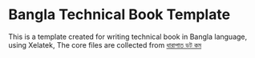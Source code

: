 # Bangla Technical Book Template

This is a template created for writing technical book in Bangla language, using Xelatek, The core files are collected from [ধারাপাত ডট কম](http://dharapat.com/2014/10/18/banglatex0/)